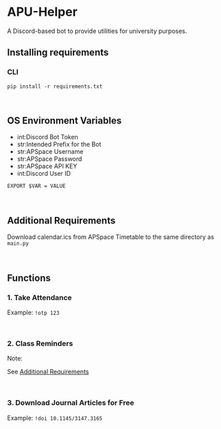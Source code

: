 # APU-Helper
A Discord-based bot to provide utilities for university purposes.

## Installing requirements

### CLI

```pip install -r requirements.txt```

<br/>

## OS Environment Variables
  - int:Discord Bot Token
  - str:Intended Prefix for the Bot
  - str:APSpace Username
  - str:APSpace Password
  - str:APSpace API KEY
  - int:Discord User ID

```EXPORT $VAR = VALUE```

<br/>

## Additional Requirements

Download calendar.ics from APSpace Timetable to the same directory as `main.py`

<br/>

## Functions

### 1. Take Attendance

Example:
```!otp 123```

<br/> 

### 2. Class Reminders

Note:

See [Additional Requirements](#Additional-Requirements)

<br/>

### 3. Download Journal Articles for Free

Example:
```!doi 10.1145/3147.3165```
